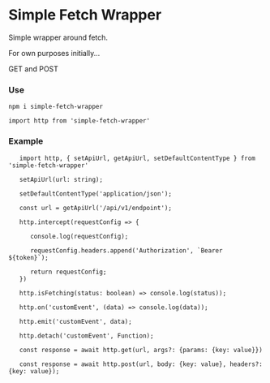 # Simple Fetch Wrapper

Simple wrapper around fetch. 

For own purposes initially...

GET and POST 

### Use
```
npm i simple-fetch-wrapper
```

```
import http from 'simple-fetch-wrapper'
```

### Example

```
   import http, { setApiUrl, getApiUrl, setDefaultContentType } from 'simple-fetch-wrapper'

   setApiUrl(url: string);

   setDefaultContentType('application/json');

   const url = getApiUrl('/api/v1/endpoint');

   http.intercept(requestConfig => {

      console.log(requestConfig);

      requestConfig.headers.append('Authorization', `Bearer ${token}`);

      return requestConfig;
   })

   http.isFetching(status: boolean) => console.log(status));

   http.on('customEvent', (data) => console.log(data));

   http.emit('customEvent', data);

   http.detach('customEvent', Function);
   
   const response = await http.get(url, args?: {params: {key: value}})

   const response = await http.post(url, body: {key: value}, headers?: {key: value});
```

